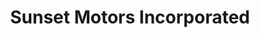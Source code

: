 ---
title: "Sunset Motors Incorporated"
url: /steubenville/sunset-motors-incorporated/
shop: Autohaus
---